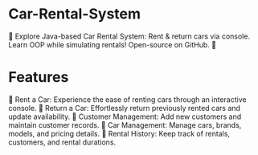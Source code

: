 # Car-Rental-System
 🚗 Explore Java-based Car Rental System: Rent &amp; return cars via console. Learn OOP while simulating rentals! Open-source on GitHub. 🌟

# Features
🚀 Rent a Car: Experience the ease of renting cars through an interactive console. 🔁 Return a Car: Effortlessly return previously rented cars and update availability. 👥 Customer Management: Add new customers and maintain customer records. 🚗 Car Management: Manage cars, brands, models, and pricing details. 📝 Rental History: Keep track of rentals, customers, and rental durations.
